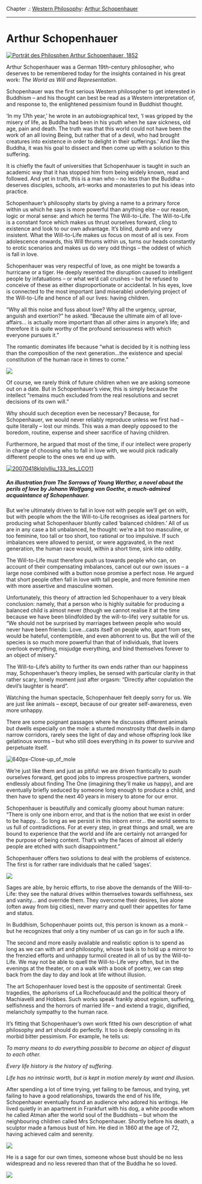 Chapter .: [Western Philosophy](https://www.theschooloflife.com/thebookoflife/category/leisure/western-philosophy/): [Arthur Schopenhauer](https://www.theschooloflife.com/thebookoflife/the-great-philosophers-arthur-schopenhauer/)

* * *

# Arthur Schopenhauer

[![Porträt des Philosphen Arthur Schopenhauer, 1852](https://www.theschooloflife.com/thebookoflife/wp-content/uploads/2014/11/Schopenhauer_185211.jpg)](http://www.thebookoflife.org/wp-content/uploads/2014/11/Schopenhauer_185211.jpg)

Arthur Schopenhauer was a German 19th-century philosopher, who deserves to be remembered today for the insights contained in his great work: _The World as Will and Representation_.

Schopenhauer was the first serious Western philosopher to get interested in Buddhism – and his thought can best be read as a Western interpretation of, and response to, the enlightened pessimism found in Buddhist thought.

‘In my 17th year,’ he wrote in an autobiographical text, ‘I was gripped by the misery of life, as Buddha had been in his youth when he saw sickness, old age, pain and death. The truth was that this world could not have been the work of an all loving Being, but rather that of a devil, who had brought creatures into existence in order to delight in their sufferings.’ And like the Buddha, it was his goal to dissect and then come up with a solution to this suffering.

It is chiefly the fault of universities that Schopenhauer is taught in such an academic way that it has stopped him from being widely known, read and followed. And yet in truth, this is a man who – no less than the Buddha – deserves disciples, schools, art-works and monasteries to put his ideas into practice.

Schopenhauer’s philosophy starts by giving a name to a primary force within us which he says is more powerful than anything else – our reason, logic or moral sense: and which he terms The Will-to-Life. The Will-to-Life is a constant force which makes us thrust ourselves forward, cling to existence and look to our own advantage. It’s blind, dumb and very insistent. What the Will-to-Life makes us focus on most of all is sex. From adolescence onwards, this Will thrums within us, turns our heads constantly to erotic scenarios and makes us do very odd things – the oddest of which is fall in love.

Schopenhauer was very respectful of love, as one might be towards a hurricane or a tiger. He deeply resented the disruption caused to intelligent people by infatuations – or what we’d call crushes – but he refused to conceive of these as either disproportionate or accidental. In his eyes, love is connected to the most important (and miserable) underlying project of the Will-to-Life and hence of all our lives: having children.

“Why all this noise and fuss about love? Why all the urgency, uproar, anguish and exertion?” he asked. “Because the ultimate aim of all love-affairs… is actually more important than all other aims in anyone’s life; and therefore it is quite worthy of the profound seriousness with which everyone pursues it.”

The romantic dominates life because “what is decided by it is nothing less than the composition of the next generation…the existence and special constitution of the human race in times to come.”

![](http://blogimages.serenataassets.com/pollennation/wp-content/uploads/2015/02/Atheist-parents.png)

Of course, we rarely think of future children when we are asking someone out on a date. But in Schopenhauer’s view, this is simply because the intellect “remains much excluded from the real resolutions and secret decisions of its own will.”

Why should such deception even be necessary? Because, for Schopenhauer, we would never reliably reproduce unless we first had – quite literally – lost our minds. This was a man deeply opposed to the boredom, routine, expense and sheer sacrifice of having children.

Furthermore, he argued that most of the time, if our intellect were properly in charge of choosing who to fall in love with, we would pick radically different people to the ones we end up with.

[![20070418klplylliu_133_Ies_LCO11](https://www.theschooloflife.com/thebookoflife/wp-content/uploads/2014/11/20070418klplylliu_133_Ies_LCO111.jpg)](http://www.thebookoflife.org/wp-content/uploads/2014/11/20070418klplylliu_133_Ies_LCO111.jpg)

##### An illustration from _The Sorrows of Young Werther_, a novel about the perils of love by Johann Wolfgang von Goethe, a much-admired acquaintance of Schopenhauer.

But we’re ultimately driven to fall in love not with people we’ll get on with, but with people whom the the Will-to-Life recognises as ideal partners for producing what Schopenhauer bluntly called ‘balanced children.’ All of us are in any case a bit unbalanced, he thought: we’re a bit too masculine, or too feminine, too tall or too short, too rational or too impulsive. If such imbalances were allowed to persist, or were aggravated, in the next generation, the human race would, within a short time, sink into oddity.

The Will-to-Life must therefore push us towards people who can, on account of their compensating imbalances, cancel out our own issues – a large nose combined with a button nose promise a perfect nose. He argued that short people often fall in love with tall people, and more feminine men with more assertive and masculine women.

Unfortunately, this theory of attraction led Schopenhauer to a very bleak conclusion: namely, that a person who is highly suitable for producing a balanced child is almost never (though we cannot realise it at the time because we have been blindfolded by the will-to-life) very suitable for us. “We should not be surprised by marriages between people who would never have been friends: Love…casts itself on people who, apart from sex, would be hateful, contemptible, and even abhorrent to us. But the will of the species is so much more powerful than that of individuals, that lovers overlook everything, misjudge everything, and bind themselves forever to an object of misery.”

The Will-to-Life’s ability to further its own ends rather than our happiness may, Schopenhauer’s theory implies, be sensed with particular clarity in that rather scary, lonely moment just after orgasm: “Directly after copulation the devil’s laughter is heard”.

Watching the human spectacle, Schopenhauer felt deeply sorry for us. We are just like animals – except, because of our greater self-awareness, even more unhappy.

There are some poignant passages where he discusses different animals but dwells especially on the mole: a stunted monstrosity that dwells in damp narrow corridors, rarely sees the light of day and whose offspring look like gelatinous worms – but who still does everything in its power to survive and perpetuate itself.

![640px-Close-up_of_mole](https://www.theschooloflife.com/thebookoflife/wp-content/uploads/2014/11/640px-Close-up_of_mole1.jpg)

We’re just like them and just as pitiful: we are driven frantically to push ourselves forward, get good jobs to impress prospective partners, wonder endlessly about finding The One (imagining they’ll make us happy), and are eventually briefly seduced by someone long enough to produce a child, and then have to spend the next 40 years in misery to atone for our error.

Schopenhauer is beautifully and comically gloomy about human nature: “There is only one inborn error, and that is the notion that we exist in order to be happy… So long as we persist in this inborn error… the world seems to us full of contradictions. For at every step, in great things and small, we are bound to experience that the world and life are certainly not arranged for the purpose of being content. That’s why the faces of almost all elderly people are etched with such disappointment.”

Schopenhauer offers two solutions to deal with the problems of existence. The first is for rather rare individuals that he called ‘sages’.

![](http://midlifexpress.com/wp-content/uploads/2013/03/qantambuddha.jpg)

Sages are able, by heroic efforts, to rise above the demands of the Will-to-Life: they see the natural drives within themselves towards selfishness, sex and vanity… and override them. They overcome their desires, live alone (often away from big cities), never marry and quell their appetites for fame and status.

In Buddhism, Schopenhauer points out, this person is known as a monk – but he recognizes that only a tiny number of us can go in for such a life.

The second and more easily available and realistic option is to spend as long as we can with art and philosophy, whose task is to hold up a mirror to the frenzied efforts and unhappy turmoil created in all of us by the Will-to-Life. We may not be able to quell the Will-to-Life very often, but in the evenings at the theater, or on a walk with a book of poetry, we can step back from the day to day and look at life without illusion.

The art Schopenhauer loved best is the opposite of sentimental: Greek tragedies, the aphorisms of La Rochefoucauld and the political theory of Machiavelli and Hobbes. Such works speak frankly about egoism, suffering, selfishness and the horrors of married life – and extend a tragic, dignified, melancholy sympathy to the human race.

It’s fitting that Schopenhauer’s own work fitted his own description of what philosophy and art should do perfectly. It too is deeply consoling in its morbid bitter pessimism. For example, he tells us:

_To marry means to do everything possible to become an object of disgust to each other._

_Every life history is the history of suffering._

_Life has no intrinsic worth, but is kept in motion merely by want and illusion._

After spending a lot of time trying, yet failing to be famous, and trying, yet failing to have a good relationships, towards the end of his life, Schopenhauer eventually found an audience who adored his writings. He lived quietly in an apartment in Frankfurt with his dog, a white poodle whom he called Atman after the world soul of the Buddhists – but whom the neighbouring children called Mrs Schopenhauer. Shortly before his death, a sculptor made a famous bust of him. He died in 1860 at the age of 72, having achieved calm and serenity.

![](https://upload.wikimedia.org/wikipedia/commons/a/ae/Elisabet_Ney_Arthur_Schopenhauer_1859.jpg)

He is a sage for our own times, someone whose bust should be no less widespread and no less revered than that of the Buddha he so loved.

[![](https://img.youtube.com/vi/q0zmfNx7OM4/0.jpg)](https://www.youtube.com/embed/q0zmfNx7OM4 '')
